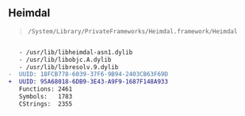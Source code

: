 ## Heimdal

> `/System/Library/PrivateFrameworks/Heimdal.framework/Heimdal`

```diff

   - /usr/lib/libheimdal-asn1.dylib
   - /usr/lib/libobjc.A.dylib
   - /usr/lib/libresolv.9.dylib
-  UUID: 18FCB778-6039-37F6-9B94-2403CB63F69D
+  UUID: 95A68018-6DB9-3E43-A9F9-1687F148A933
   Functions: 2461
   Symbols:   1783
   CStrings:  2355

```
